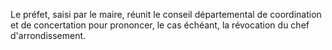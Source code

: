Le préfet, saisi par le maire, réunit le conseil départemental de coordination et de concertation pour prononcer, le cas échéant, la révocation du chef d'arrondissement.